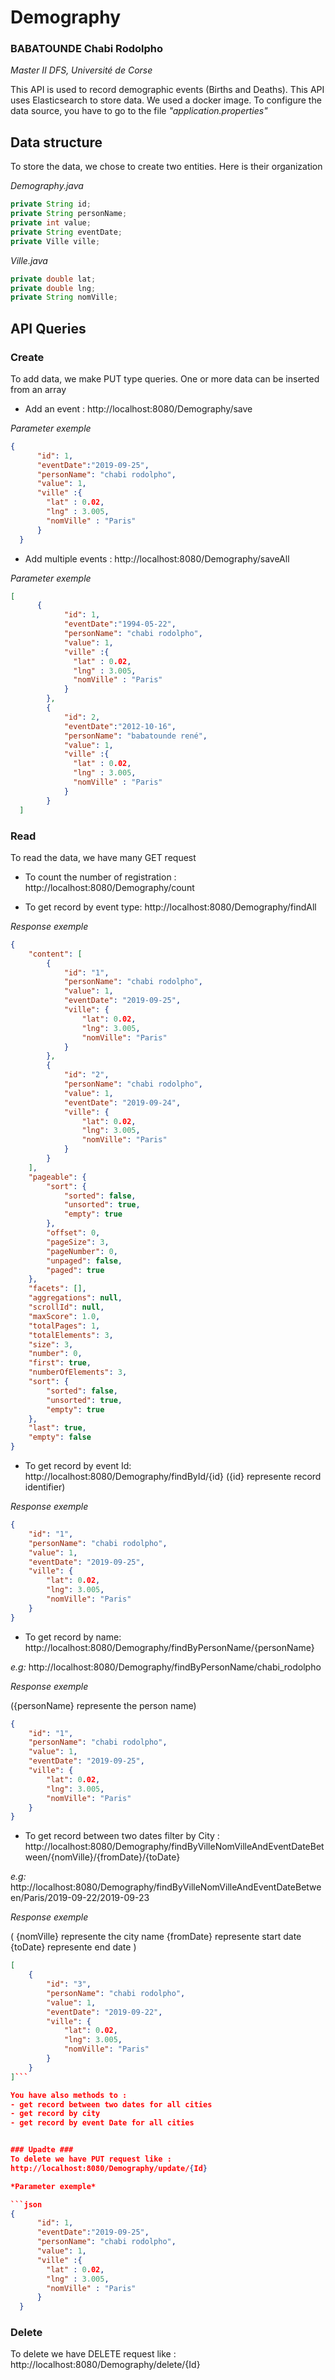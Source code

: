 # Demography
### BABATOUNDE Chabi Rodolpho ###
*Master II  DFS, Université de Corse*

This API is used to record demographic events (Births and Deaths).
This API uses Elasticsearch to store data. We used a docker image. To configure the data source, you have to go to the file *"application.properties"* 

## Data structure ##
To store the data, we chose to create two entities. Here is their organization

*Demography.java*
```java
private String id;
private String personName;
private int value;
private String eventDate;
private Ville ville;
```

*Ville.java*
```java
private double lat;
private double lng;
private String nomVille;
```
## API Queries ##
### Create ###
To add data, we make PUT type queries. One or more data can be inserted from an array 

- Add an event : 
http://localhost:8080/Demography/save

*Parameter exemple*

```json
{
      "id": 1,
      "eventDate":"2019-09-25",
      "personName": "chabi rodolpho",
      "value": 1,
      "ville" :{
        "lat" : 0.02,
        "lng" : 3.005,
        "nomVille" : "Paris"
      }
  }
```

- Add multiple events : 
http://localhost:8080/Demography/saveAll

*Parameter exemple*

```json
[
      {
            "id": 1,
            "eventDate":"1994-05-22",
            "personName": "chabi rodolpho",
            "value": 1,
            "ville" :{
              "lat" : 0.02,
              "lng" : 3.005,
              "nomVille" : "Paris"
            }
        },
        {
            "id": 2,
            "eventDate":"2012-10-16",
            "personName": "babatounde rené",
            "value": 1,
            "ville" :{
              "lat" : 0.02,
              "lng" : 3.005,
              "nomVille" : "Paris"
            }
        }
  ]
```
### Read ###
To read the data, we have many GET request

- To count the number of registration : 
http://localhost:8080/Demography/count

- To  get record by event type: 
http://localhost:8080/Demography/findAll

*Response exemple*

```json
{
    "content": [
        {
            "id": "1",
            "personName": "chabi rodolpho",
            "value": 1,
            "eventDate": "2019-09-25",
            "ville": {
                "lat": 0.02,
                "lng": 3.005,
                "nomVille": "Paris"
            }
        },
        {
            "id": "2",
            "personName": "chabi rodolpho",
            "value": 1,
            "eventDate": "2019-09-24",
            "ville": {
                "lat": 0.02,
                "lng": 3.005,
                "nomVille": "Paris"
            }
        }
    ],
    "pageable": {
        "sort": {
            "sorted": false,
            "unsorted": true,
            "empty": true
        },
        "offset": 0,
        "pageSize": 3,
        "pageNumber": 0,
        "unpaged": false,
        "paged": true
    },
    "facets": [],
    "aggregations": null,
    "scrollId": null,
    "maxScore": 1.0,
    "totalPages": 1,
    "totalElements": 3,
    "size": 3,
    "number": 0,
    "first": true,
    "numberOfElements": 3,
    "sort": {
        "sorted": false,
        "unsorted": true,
        "empty": true
    },
    "last": true,
    "empty": false
}
```

- To  get record by event Id: 
http://localhost:8080/Demography/findById/{id}
({id} represente record identifier)

*Response exemple*

```json
{
    "id": "1",
    "personName": "chabi rodolpho",
    "value": 1,
    "eventDate": "2019-09-25",
    "ville": {
        "lat": 0.02,
        "lng": 3.005,
        "nomVille": "Paris"
    }
}
```

- To get record by name: 
http://localhost:8080/Demography/findByPersonName/{personName}

*e.g:* http://localhost:8080/Demography/findByPersonName/chabi_rodolpho

*Response exemple*

({personName} represente the person name)
```json
{
    "id": "1",
    "personName": "chabi rodolpho",
    "value": 1,
    "eventDate": "2019-09-25",
    "ville": {
        "lat": 0.02,
        "lng": 3.005,
        "nomVille": "Paris"
    }
}
```

- To get record between two dates filter by City : 
http://localhost:8080/Demography/findByVilleNomVilleAndEventDateBetween/{nomVille}/{fromDate}/{toDate}

*e.g:* http://localhost:8080/Demography/findByVilleNomVilleAndEventDateBetween/Paris/2019-09-22/2019-09-23

*Response exemple*


(
      {nomVille} represente the city name
      {fromDate} represente start date
      {toDate} represente end date
)
```json
[
    {
        "id": "3",
        "personName": "chabi rodolpho",
        "value": 1,
        "eventDate": "2019-09-22",
        "ville": {
            "lat": 0.02,
            "lng": 3.005,
            "nomVille": "Paris"
        }
    }
]```

You have also methods to : 
- get record between two dates for all cities
- get record by city
- get record by event Date for all cities


### Upadte ###
To delete we have PUT request like :
http://localhost:8080/Demography/update/{Id}

*Parameter exemple*

```json
{
      "id": 1,
      "eventDate":"2019-09-25",
      "personName": "chabi rodolpho",
      "value": 1,
      "ville" :{
        "lat" : 0.02,
        "lng" : 3.005,
        "nomVille" : "Paris"
      }
  }
```


### Delete ###
To delete we have DELETE request like :
http://localhost:8080/Demography/delete/{Id}
